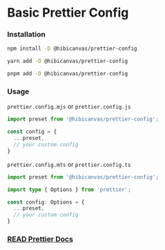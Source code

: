# Basic Prettier Config

### Installation


```bash
npm install -D @hibicanvas/prettier-config
```
```bash
yarn add -D @hibicanvas/prettier-config
```
```bash
pnpm add -D @hibicanvas/prettier-config
```

### Usage

`prettier.config.mjs` or `prettier.config.js`

```js
import preset from '@hibicanvas/prettier-config';

const config = {
  ...preset,
  // your custom config
}
```

`prettier.config.mts` or `prettier.config.ts`
```ts
import preset from '@hibicanvas/prettier-config';

import type { Options } from 'prettier';

const config: Options = {
  ...preset,
  // your custom config
}
```

### [READ Prettier Docs](https://prettier.io/docs/)